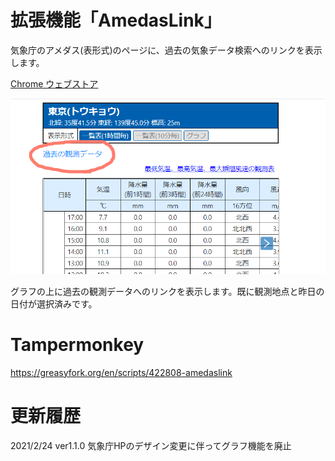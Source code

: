 # 拡張機能「AmedasLink」

気象庁のアメダス(表形式)のページに、過去の気象データ検索へのリンクを表示します。

[Chrome ウェブストア](https://chrome.google.com/webstore/detail/%E3%82%A2%E3%83%A1%E3%83%89%E3%82%B9/kmbellanocphagkgnbgkeoopdflhnbdo)

![00](img/top.png)

グラフの上に過去の観測データへのリンクを表示します。既に観測地点と昨日の日付が選択済みです。

# Tampermonkey

https://greasyfork.org/en/scripts/422808-amedaslink

# 更新履歴

2021/2/24 ver1.1.0 気象庁HPのデザイン変更に伴ってグラフ機能を廃止